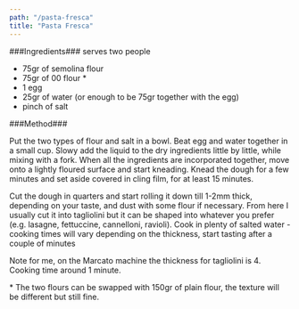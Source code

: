 ```yaml
---
path: "/pasta-fresca"
title: "Pasta Fresca"
---
```


###Ingredients###
serves two people

- 75gr of semolina flour
- 75gr of 00 flour *
- 1 egg
- 25gr of water (or enough to be 75gr together with the egg)
- pinch of salt

###Method###

Put the two types of flour and salt in a bowl. Beat egg and water together in a small cup.
Slowy add the liquid to the dry ingredients little by little, while mixing with a fork. When all the ingredients are incorporated together, move onto a lightly floured surface and start kneading. Knead the dough for a few minutes and set aside covered in cling film, for at least 15 minutes.

Cut the dough in quarters and start rolling it down till 1-2mm thick, depending on your taste, and dust with some flour if necessary. From here I usually cut it into tagliolini but it can be shaped into whatever you prefer (e.g. lasagne, fettuccine, cannelloni, ravioli). Cook in plenty of salted water - cooking times will vary depending on the thickness, start tasting after a couple of minutes

Note for me, on the Marcato machine the thickness for tagliolini is 4. Cooking time around 1 minute. 

\* The two flours can be swapped with 150gr of plain flour, the texture will be different but still fine. 